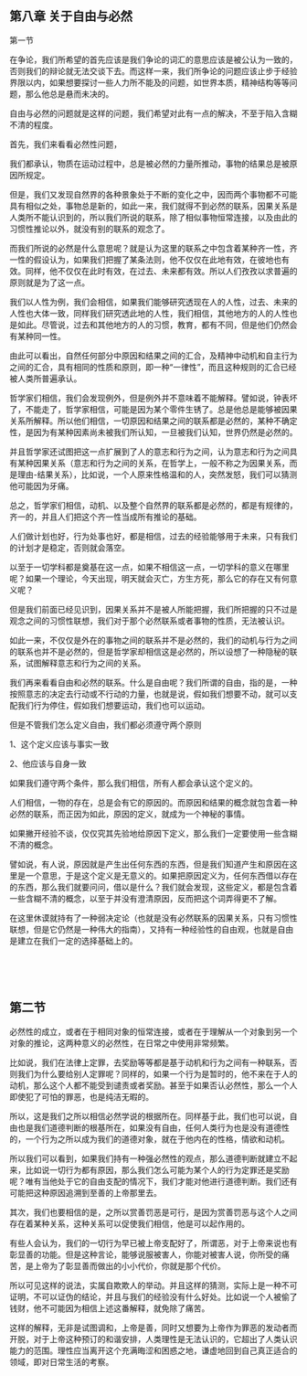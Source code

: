 <h2>第八章 关于自由与必然</h2><p data-pid="8jj7VY9d">第一节</p><p data-pid="oIH_8kVQ">在争论，我们所希望的首先应该是我们争论的词汇的意思应该是被公认为一致的，否则我们的辩论就无法交谈下去。而这样一来，我们所争论的问题应该止步于经验界限以内，如果想要探讨一些人力所不能及的问题，如世界本质，精神结构等等问题，那么他总是悬而未决的。</p><p data-pid="-iV89nMI">自由与必然的问题就是这样的问题，我们希望对此有一点的解决，不至于陷入含糊不清的程度。</p><p data-pid="T4jd2zFC">首先，我们来看看必然性问题，</p><p data-pid="xE0MbK3x">我们都承认，物质在运动过程中，总是被必然的力量所推动，事物的结果总是被原因所规定。</p><p data-pid="X5j0hE8h">但是，我们又发现自然界的各种景象处于不断的变化之中，因而两个事物都不可能具有相似之处，事物总是新的，如此一来，我们就得不到必然的联系，因果关系是人类所不能认识到的，所以我们所说的联系，除了相似事物恒常连接，以及由此的习惯性推论以外，就没有别的联系的观念了。</p><p data-pid="fGRiy6vX">而我们所说的必然是什么意思呢？就是认为这里的联系之中包含着某种齐一性，齐一性的假设认为，如果我们把握了某条法则，他不仅仅在此地有效，在彼地也有效。同样，他不仅仅在此时有效，在过去、未来都有效。所以人们孜孜以求普遍的原则就是为了这一点。</p><p data-pid="ctEldMea">我们以人性为例，我们会相信，如果我们能够研究透现在人的人性，过去、未来的人性也大体一致，同样我们研究透此地的人性，我们相信，其他地方的人的人性也是如此。尽管说，过去和其他地方的人的习惯，教育，都有不同，但是他们仍然会有某种同一性。</p><p data-pid="iRzn7hzU">由此可以看出，自然任何部分中原因和结果之间的汇合，及精神中动机和自主行为之间的汇合，具有相同的性质和原则，即一种“一律性”，而且这种规则的汇合已经被人类所普遍承认。</p><p data-pid="C8OVMvaw">哲学家们相信，我们会发现例外，但是例外并不意味着不能解释。譬如说，钟表坏了，不能走了，哲学家相信，可能是因为某个零件生锈了。总是他总是能够被因果关系所解释。所以他们相信，一切原因和结果之间的联系都是必然的，某种不确定性，是因为有某种因素尚未被我们所认知，一旦被我们认知，世界仍然是必然的。</p><p data-pid="ClBM1gkt">并且哲学家还试图把这一点扩展到了人的意志和行为之间，认为意志和行为之间具有某种因果关系（意志和行为之间的关系，在哲学上，一般不称之为因果关系，而是理由-结果关系），比如说，一个人原来性格温和的人，突然发怒，我们可以猜测他可能因为牙痛。</p><p data-pid="bthuEjO4">总之，哲学家们相信，动机、以及整个自然界的联系都是必然的，都是有规律的，齐一的，并且人们把这个齐一性当成所有推论的基础。</p><p data-pid="DmwfKuN_">人们做计划也好，行为处事也好，都是相信，过去的经验能够用于未来，只有我们的计划才是稳定，否则就会落空。</p><p data-pid="CTMxw_C4">以至于一切学科都是奠基在这一点，如果不相信这一点，一切学科的意义在哪里呢？如果一个理论，今天出现，明天就会灭亡，方生方死，那么它的存在又有何意义呢？</p><p data-pid="6K4kPUlX">但是我们前面已经见识到，因果关系并不是被人所能把握，我们所把握的只不过是观念之间的习惯性联想，我们对于那个必然联系或者事物的性质，无法被认识。</p><p data-pid="PIOp-pE5">如此一来，不仅仅是外在的事物之间的联系并不是必然的，我们的动机与行为之间的联系也并不是必然的，但是哲学家却相信这是必然的，所以设想了一种隐秘的联系，试图解释意志和行为之间的关系。</p><p data-pid="sjTrYReJ">我们再来看看自由和必然的联系。什么是自由呢？我们所谓的自由，指的是，一种按照意志的决定去行动或不行动的力量，也就是说，假如我们想要不动，就可以支配我们行为停住，假如我们想要运动，我们也可以运动。</p><p data-pid="OIm6iX_n">但是不管我们怎么定义自由，我们都必须遵守两个原则</p><p data-pid="j3zmeXcr">1、这个定义应该与事实一致</p><p data-pid="fQpGFnbw">2、他应该与自身一致</p><p data-pid="GtCOPCmK">如果我们遵守两个条件，那么我们相信，所有人都会承认这个定义的。</p><p data-pid="Od1FT3IE">人们相信，一物的存在，总是会有它的原因的。而原因和结果的概念就包含着一种必然的联系，而正因为如此，原因的定义，就成为一个神秘的事情。</p><p data-pid="Xvgcji9m">如果撇开经验不谈，仅仅究其先验地给原因下定义，那么我们一定要使用一些含糊不清的概念。</p><p data-pid="NJnKElKA">譬如说，有人说，原因就是产生出任何东西的东西，但是我们知道产生和原因在这里是一个意思，于是这个定义是无意义的。如果把原因定义为，任何东西借以存在的东西，那么我们就要问问，借以是什么？我们就会发现，这些定义，都是包含着一些含糊不清的概念，以至于并没有澄清原因，反而把这个词弄得更不了解。</p><p data-pid="AkmMLP7z">在这里休谟就持有了一种弱决定论（也就是没有必然联系的因果关系，只有习惯性联想，但是它仍然是一种伟大的指南），又持有一种经验性的自由观，也就是自由是建立在我们一定的选择基础上的。</p><p class="ztext-empty-paragraph"><br/></p><p class="ztext-empty-paragraph"><br/></p><h2>第二节 </h2><p data-pid="kWGqDruE">必然性的成立，或者在于相同对象的恒常连接，或者在于理解从一个对象到另一个对象的推论，这两种意义的必然性，在日常之中使用非常频繁。</p><p data-pid="DnUUGHzK">比如说，我们在法律上定罪，去奖励等等都是基于动机和行为之间有一种联系，否则我们为什么要给别人定罪呢？同样的，如果一个行为是暂时的，他不来在于人的动机，那么这个人都不能受到谴责或者奖励。甚至于如果否认必然性，那么一个人即使犯了可怕的罪恶，也是纯洁无暇的。</p><p data-pid="YHBgBt6m">所以，这是我们之所以相信必然学说的根据所在。同样基于此，我们也可以说，自由也是我们道德判断的根基所在，如果没有自由，任何人类行为也是没有道德性的，一个行为之所以成为我们的道德对象，就在于他内在的性格，情欲和动机。</p><p data-pid="rxOFKd2z">所以我们可以看到，如果我们持有一种强必然性的观点，那么道德判断就建立不起来，比如说一切行为都有原因，那么我们怎么可能为某个人的行为定罪还是奖励呢？唯有当他处于它的自由支配的情况下，我们才能对他进行道德判断。我们还有可能把这种原因追溯到至善的上帝那里去。</p><p data-pid="FRl4Sw5B">其次，我们也要相信的是，之所以赏善罚恶是可行，是因为赏善罚恶与这个人之间存在着某种关系，这种关系可以促使我们相信，他是可以起作用的。</p><p data-pid="IeCZg37_">有些人会认为，我们的一切行为早已被上帝支配好了，所谓恶，对于上帝来说也有彰显善的功能。但是这种言论，能够说服被害人，你能对被害人说，你所受的痛苦，是上帝为了彰显善而做出的小小代价，你就是那个代价。</p><p data-pid="rwyf7-0m">所以可见这样的说法，实属自欺欺人的举动。并且这样的猜测，实际上是一种不可证明，不可以证伪的结论，并且与我们的经验没有什么好处。比如说一个人被偷了钱财，他不可能因为相信上述这番解释，就免除了痛苦。</p><p data-pid="up5b8Lnh">这样的解释，无非是试图调和，上帝是善，同时又想要为上帝作为罪恶的发动者而开脱，对于上帝这种预订的和谐安排，人类理性是无法认识的，它超出了人类认识能力的范围。理性应当离开这个充满晦涩和困惑之地，谦虚地回到自己真正适合的领域，即对日常生活的考察。</p>